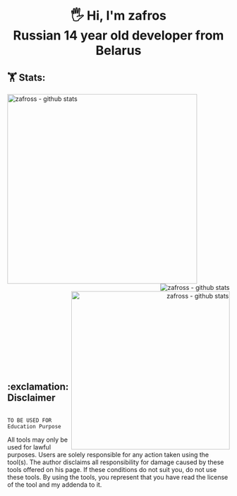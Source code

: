<h1 align=center>🖐️ Hi, I'm zafros<br>Russian 14 year old developer from Belarus</h1>


## 🏋️‍ Stats:

<div align="left">
  <img align="left" width="430" height="auto" alt="zafross - github stats" src="https://github-readme-stats.vercel.app/api?username=zafross&hide=_border=true&title_color=0ff54c&icon_color=0ff54c&text_color=c9d1d9&bg_color=0d1117&show_icons=true;count_private=true&amp;include_all_commits=true">
</div>

<div align="right">
  <img src="https://www.codewars.com/users/Zafros56/badges/small" alt="zafross - github stats">
  <img align="right" width="359" height="auto" alt="zafross - github stats" src="https://github-readme-stats.vercel.app/api/top-langs/?username=zafross&hide=_border=true&title_color=0ff54c&icon_color=0ff54c&text_color=c9d1d9&bg_color=0d1117&layout=compact&amp;show_icons=true&amp;">
</div>


<h2> <br><br><br><br><br><br><br> :exclamation: Disclaimer </h2>

                                                   TO BE USED FOR Education Purpose

  All tools may only be used for lawful purposes. Users are solely responsible for any action taken using the tool(s). The author disclaims all responsibility for damage caused by these tools offered on his page. If these conditions do not suit you, do not use these tools.
By using the tools, you represent that you have read the license of the tool and my addenda to it.


